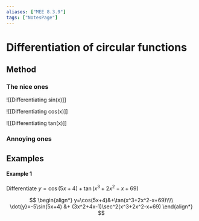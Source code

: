 ```yaml
---
aliases: ["MEE 8.3.9"]
tags: ["NotesPage"]
---
```


# Differentiation of circular functions
## Method

### The nice ones

![[Differentiating sin(x)]]

![[Differentiating cos(x)]]

![[Differentiating tan(x)]]

### Annoying ones



## Examples

#### Example 1
Differentiate $y=\cos(5x+4)+\tan(x^3+2x^2-x+69)$

$$ 
\begin{align*}
 y=\cos(5x+4)&+\tan(x^3+2x^2-x+69)\\\\
\dot{y}=-5\sin(5x+4) &+ (3x^2+4x-1)\sec^2(x^3+2x^2-x+69)
\end{align*}
$$



